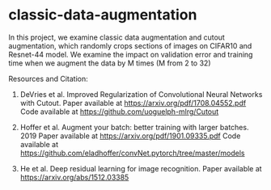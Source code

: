 # classic-data-augmentation

In this project, we examine classic data augmentation and cutout augmentation, which randomly crops sections of images on CIFAR10 and Resnet-44 model. We examine the impact on validation error and training time when we augment the data by M times (M from 2 to 32)

Resources and Citation:

1. DeVries et al. Improved Regularization of Convolutional Neural Networks with Cutout. Paper available at https://arxiv.org/pdf/1708.04552.pdf
Code available at https://github.com/uoguelph-mlrg/Cutout

2. Hoffer et al. Augment your batch: better training with larger batches. 2019
Paper available at https://arxiv.org/pdf/1901.09335.pdf
Code available at https://github.com/eladhoffer/convNet.pytorch/tree/master/models

3. He et al. Deep residual learning for image recognition. Paper available at https://arxiv.org/abs/1512.03385
